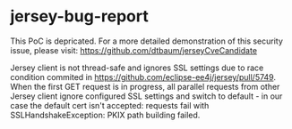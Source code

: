 # jersey-bug-report

This PoC is depricated. For a more detailed demonstration of this security issue, please visit: https://github.com/dtbaum/jerseyCveCandidate


Jersey client is not thread-safe and ignores SSL settings due to race condition commited in https://github.com/eclipse-ee4j/jersey/pull/5749.  
When the first GET request is in progress, all parallel requests from other Jersey client ignore configured SSL settings and switch to default - in our case the default cert isn't accepted:  requests fail with SSLHandshakeException: PKIX path building failed. 
